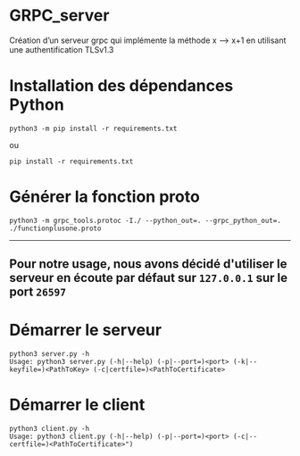 # GRPC_server
Création d’un serveur grpc qui implémente la méthode x --> x+1 en utilisant une authentification TLSv1.3


# Installation des dépendances Python

```
python3 -m pip install -r requirements.txt
```

ou 

```
pip install -r requirements.txt
```


# Générer la fonction proto
```
python3 -m grpc_tools.protoc -I./ --python_out=. --grpc_python_out=. ./functionplusone.proto
```

---

## Pour notre usage, nous avons décidé d'utiliser le serveur en écoute par défaut sur `127.0.0.1` sur le port `26597` 

# Démarrer le serveur
```
python3 server.py -h
Usage: python3 server.py (-h|--help) (-p|--port=)<port> (-k|--keyfile=)<PathToKey> (-c|certfile=)<PathToCertificate>
```

# Démarrer le client
```
python3 client.py -h
Usage: python3 client.py (-h|--help) (-p|--port=)<port> (-c|--certfile=)<PathToCertificate>")
```
